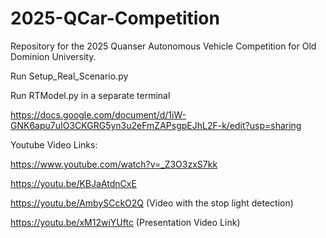 # 2025-QCar-Competition
Repository for the 2025 Quanser Autonomous Vehicle Competition for Old Dominion University.

Run Setup_Real_Scenario.py

Run RTModel.py in a separate terminal


https://docs.google.com/document/d/1iW-GNK6apu7uIO3CKGRG5yn3u2eFmZAPsgpEJhL2F-k/edit?usp=sharing

Youtube Video Links: 

https://www.youtube.com/watch?v=_Z3O3zxS7kk

https://youtu.be/KBJaAtdnCxE

https://youtu.be/AmbySCckO2Q  (Video with the stop light detection)

https://youtu.be/xM12wiYUftc  (Presentation Video Link)
